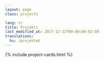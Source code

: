 ```yaml
---
layout: page
class: projects

lang: sr
title: Projekti
last_modified_at: 2017-12-22T00:00:00-02:00
translations:
  hu: /projektek
---
```

{% include project-cards.html %}
